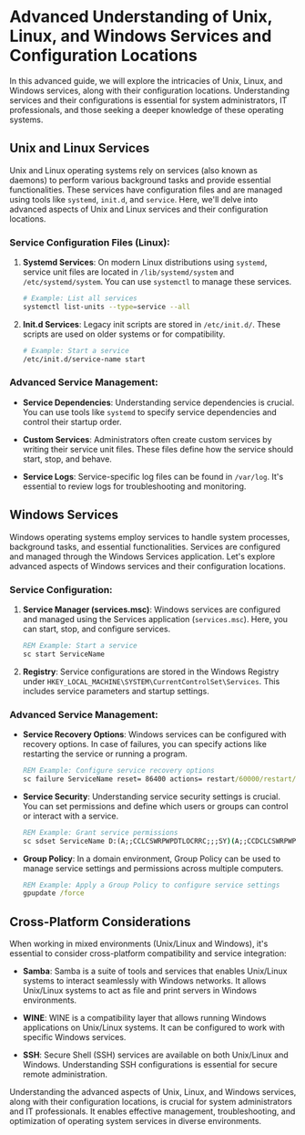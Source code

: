 # Advanced Understanding of Unix, Linux, and Windows Services and Configuration Locations

In this advanced guide, we will explore the intricacies of Unix, Linux, and Windows services, along with their configuration locations. Understanding services and their configurations is essential for system administrators, IT professionals, and those seeking a deeper knowledge of these operating systems.

## Unix and Linux Services

Unix and Linux operating systems rely on services (also known as daemons) to perform various background tasks and provide essential functionalities. These services have configuration files and are managed using tools like `systemd`, `init.d`, and `service`. Here, we'll delve into advanced aspects of Unix and Linux services and their configuration locations.

### Service Configuration Files (Linux):

1. **Systemd Services**: On modern Linux distributions using `systemd`, service unit files are located in `/lib/systemd/system` and `/etc/systemd/system`. You can use `systemctl` to manage these services.

    ```bash
    # Example: List all services
    systemctl list-units --type=service --all
    ```

2. **Init.d Services**: Legacy init scripts are stored in `/etc/init.d/`. These scripts are used on older systems or for compatibility.

    ```bash
    # Example: Start a service
    /etc/init.d/service-name start
    ```

### Advanced Service Management:

- **Service Dependencies**: Understanding service dependencies is crucial. You can use tools like `systemd` to specify service dependencies and control their startup order.

- **Custom Services**: Administrators often create custom services by writing their service unit files. These files define how the service should start, stop, and behave.

- **Service Logs**: Service-specific log files can be found in `/var/log`. It's essential to review logs for troubleshooting and monitoring.

## Windows Services

Windows operating systems employ services to handle system processes, background tasks, and essential functionalities. Services are configured and managed through the Windows Services application. Let's explore advanced aspects of Windows services and their configuration locations.

### Service Configuration:

1. **Service Manager (services.msc)**: Windows services are configured and managed using the Services application (`services.msc`). Here, you can start, stop, and configure services.

    ```cmd
    REM Example: Start a service
    sc start ServiceName
    ```

2. **Registry**: Service configurations are stored in the Windows Registry under `HKEY_LOCAL_MACHINE\SYSTEM\CurrentControlSet\Services`. This includes service parameters and startup settings.

### Advanced Service Management:

- **Service Recovery Options**: Windows services can be configured with recovery options. In case of failures, you can specify actions like restarting the service or running a program.

    ```cmd
    REM Example: Configure service recovery options
    sc failure ServiceName reset= 86400 actions= restart/60000/restart/60000//60000
    ```

- **Service Security**: Understanding service security settings is crucial. You can set permissions and define which users or groups can control or interact with a service.

    ```cmd
    REM Example: Grant service permissions
    sc sdset ServiceName D:(A;;CCLCSWRPWPDTLOCRRC;;;SY)(A;;CCDCLCSWRPWPDTLOCRSDRCWDWO;;;BA)
    ```

- **Group Policy**: In a domain environment, Group Policy can be used to manage service settings and permissions across multiple computers.

    ```cmd
    REM Example: Apply a Group Policy to configure service settings
    gpupdate /force
    ```

## Cross-Platform Considerations

When working in mixed environments (Unix/Linux and Windows), it's essential to consider cross-platform compatibility and service integration:

- **Samba**: Samba is a suite of tools and services that enables Unix/Linux systems to interact seamlessly with Windows networks. It allows Unix/Linux systems to act as file and print servers in Windows environments.

- **WINE**: WINE is a compatibility layer that allows running Windows applications on Unix/Linux systems. It can be configured to work with specific Windows services.

- **SSH**: Secure Shell (SSH) services are available on both Unix/Linux and Windows. Understanding SSH configurations is essential for secure remote administration.

Understanding the advanced aspects of Unix, Linux, and Windows services, along with their configuration locations, is crucial for system administrators and IT professionals. It enables effective management, troubleshooting, and optimization of operating system services in diverse environments.
